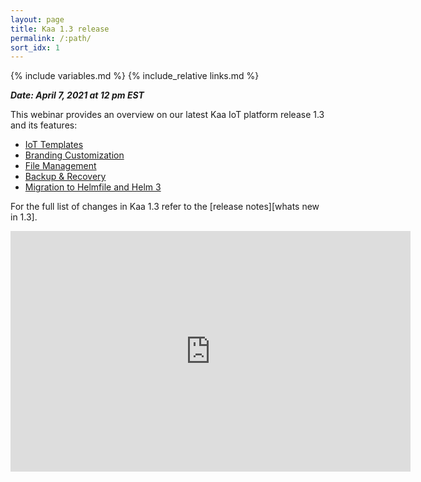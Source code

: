 ```yaml
---
layout: page
title: Kaa 1.3 release
permalink: /:path/
sort_idx: 1
---
```


{% include variables.md %}
{% include_relative links.md %}


***Date: April 7, 2021 at 12 pm EST***


This webinar provides an overview on our latest Kaa IoT platform release 1.3 and its features:

* [IoT Templates]({{whats_new_url}}#solution-templates)
* [Branding Customization]({{whats_new_url}}#branding)
* [File Management]({{whats_new_url}}#file-management)
* [Backup & Recovery]({{whats_new_url}}#disaster-recovery-plan)
* [Migration to Helmfile and Helm 3]({{whats_new_url}}#migration-to-helm-3)

For the full list of changes in Kaa 1.3 refer to the [release notes][whats new in 1.3].


<div align="center">
  <iframe width="640" height="385" src="https://www.youtube.com/embed/RoADRMY1YdQ" frameborder="0"
    allow="accelerometer; autoplay; encrypted-media; gyroscope; picture-in-picture" allowfullscreen></iframe>
</div>
